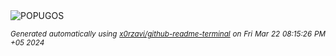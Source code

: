 <div align="justify">
<picture>
    <source media="(prefers-color-scheme: dark)" srcset="https://i.ibb.co/cgMp42X/output-gif.gif">
    <source media="(prefers-color-scheme: light)" srcset="https://i.ibb.co/cgMp42X/output-gif.gif">
    <img alt="POPUGOS" src="https://i.ibb.co/cgMp42X/output-gif.gif">
</picture>

<sub><i>Generated automatically using [x0rzavi/github-readme-terminal](https://github.com/x0rzavi/github-readme-terminal) on Fri Mar 22 08:15:26 PM +05 2024</i></sub>
</div>